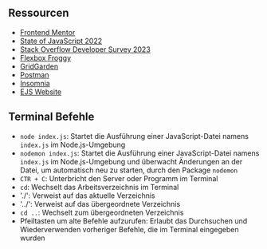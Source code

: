 ## Ressourcen

- [Frontend Mentor](https://www.frontendmentor.io/)
- [State of JavaScript 2022](https://2022.stateofjs.com/en-US/)
- [Stack Overflow Developer Survey 2023](https://survey.stackoverflow.co/2023/)
- [Flexbox Froggy](https://flexboxfroggy.com/#de)
- [GridGarden](https://cssgridgarden.com/#de)
- [Postman](https://www.postman.com/)
- [Insomnia](https://insomnia.rest/)
- [EJS Website](https://ejs.co/)

## Terminal Befehle

- `node index.js`: Startet die Ausführung einer JavaScript-Datei namens `index.js` im Node.js-Umgebung
- `nodemon index.js`: Startet die Ausführung einer JavaScript-Datei namens `index.js` im Node.js-Umgebung und überwacht Änderungen an der Datei, um automatisch neu zu starten, durch den Package `nodemon`
- `CTR + C`: Unterbricht den Server oder Programm im Terminal
- `cd`: Wechselt das Arbeitsverzeichnis im Terminal
- './': Verweist auf das aktuelle Verzeichnis
- '../': Verweist auf das übergeordnete Verzeichnis
- `cd ..`: Wechselt zum übergeordneten Verzeichnis
- Pfeiltasten um alte Befehle aufzurufen: Erlaubt das Durchsuchen und Wiederverwenden vorheriger Befehle, die im Terminal eingegeben wurden

